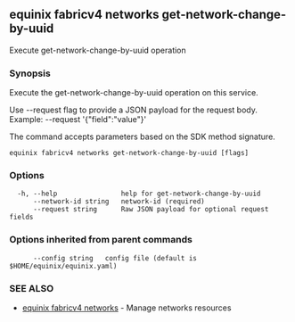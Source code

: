 ## equinix fabricv4 networks get-network-change-by-uuid

Execute get-network-change-by-uuid operation

### Synopsis

Execute the get-network-change-by-uuid operation on this service.

Use --request flag to provide a JSON payload for the request body.
Example: --request '{"field":"value"}'

The command accepts parameters based on the SDK method signature.

```
equinix fabricv4 networks get-network-change-by-uuid [flags]
```

### Options

```
  -h, --help                help for get-network-change-by-uuid
      --network-id string   network-id (required)
      --request string      Raw JSON payload for optional request fields
```

### Options inherited from parent commands

```
      --config string   config file (default is $HOME/equinix/equinix.yaml)
```

### SEE ALSO

* [equinix fabricv4 networks](equinix_fabricv4_networks.md)	 - Manage networks resources

